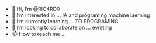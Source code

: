 - 👋 Hi, I’m @RlC4RD0
- 👀 I’m interested in ... IA and programing machine laerning
- 🌱 I’m currently learning ... TO PROGRAMING
- 💞️ I’m looking to collaborate on ... evreting 
- 📫 How to reach me ...

<!---
RlC4RD0/RlC4RD0 is a ✨ special ✨ repository because its `README.md` (this file) appears on your GitHub profile.
You can click the Preview link to take a look at your changes.
--->
